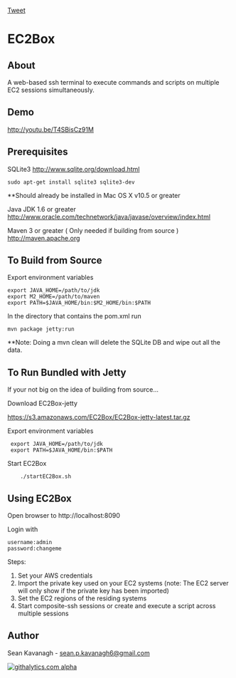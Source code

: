 <a href="https://twitter.com/share" class="twitter-share-button" data-url="https://github.com/skavanagh/EC2Box" data-text="EC2Box" data-via="spkavanagh6" data-size="large" data-count="none">Tweet</a>
<script>!function(d,s,id){var js,fjs=d.getElementsByTagName(s)[0],p=/^http:/.test(d.location)?'http':'https';if(!d.getElementById(id)){js=d.createElement(s);js.id=id;js.src=p+'://platform.twitter.com/widgets.js';fjs.parentNode.insertBefore(js,fjs);}}(document, 'script', 'twitter-wjs');</script>

EC2Box
======

About
-----
A web-based ssh terminal to execute commands and scripts on multiple EC2 sessions simultaneously.

Demo
-----
http://youtu.be/T4SBisCz91M

Prerequisites
-------------
SQLite3
http://www.sqlite.org/download.html

    sudo apt-get install sqlite3 sqlite3-dev 

**Should already be installed in Mac OS X v10.5 or greater

Java JDK 1.6 or greater
http://www.oracle.com/technetwork/java/javase/overview/index.html

Maven 3 or greater  ( Only needed if building from source )
http://maven.apache.org

To Build from Source 
------
Export environment variables

    export JAVA_HOME=/path/to/jdk
    export M2_HOME=/path/to/maven
    export PATH=$JAVA_HOME/bin:$M2_HOME/bin:$PATH

In the directory that contains the pom.xml run

	mvn package jetty:run

**Note: Doing a mvn clean will delete the SQLite DB and wipe out all the data.

To Run Bundled with Jetty
------
If your not big on the idea of building from source...

Download EC2Box-jetty

https://s3.amazonaws.com/EC2Box/EC2Box-jetty-latest.tar.gz

Export environment variables

     export JAVA_HOME=/path/to/jdk
     export PATH=$JAVA_HOME/bin:$PATH

Start EC2Box

        ./startEC2Box.sh

Using EC2Box
------
Open browser to http://localhost:8090

Login with 

	username:admin 
	password:changeme

Steps:

1. Set your AWS credentials
2. Import the private key used on your EC2 systems (note: The EC2 server will only show if the private key has been imported)
3. Set the EC2 regions of the residing systems
4. Start composite-ssh sessions or create and execute a script across multiple sessions


Author
------
Sean Kavanagh - sean.p.kavanagh6@gmail.com


[![githalytics.com alpha](https://cruel-carlota.pagodabox.com/0566eda40886c71548228fe00a8feed9 "githalytics.com")](http://githalytics.com/skavanagh/EC2Box)
